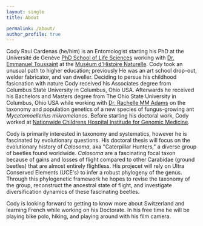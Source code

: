 ```yaml
---
layout: single
title: About

permalink: /about/
author_profile: true
---
```

Cody Raul Cardenas (he/him) is an Entomologist starting his PhD at the Université de Genève <a href="https://lifesciencesphd.unige.ch/">PhD School of Life Sciences</a> working with <a href="https://toussaintlab.com/">Dr. Emmanuel Toussaint</a> at the <a href="http://institutions.ville-geneve.ch/fr/mhn/">Muséum d'Histoire Naturelle</a>. Cody took an unusual path to higher education; previously He was an art school drop-out, welder fabricator, and van dweller. Deciding to persue his childhood fasicnation with nature Cody received his Associates degree from Columbus State University in Columbus, Ohio USA. Afterwards he received his Bachelors and Masters degree from The Ohio State University in Columbus, Ohio USA while working with <a href="https://megalomyrmex.osu.edu/">Dr. Rachelle MM Adams</a> on the taxonomy and population genetics of a new species of fungus-growing ant *Mycetomoellerius mikromelanos*. Before starting his doctoral work, Cody worked at <a href="https://www.nationwidechildrens.org/specialties/institute-for-genomic-medicine">Nationwide Childrens Hospital Institude for Genomic Medicine</a>.

Cody is primarily interested in taxonomy and systematics, however he is fascinated by evolutionary questions. His doctoral thesis will focus on the evolutionary history of *Calosoma*, aka "Caterpillar Hunters," a diverse group of beetles found worldwide. *Calosoma* are a fascinating focal taxon because of gains and losses of flight compared to other Carabidae (ground beetles) that are almost entirely flightless. His projecet will rely on Ultra Conserved Elements (UCE's) to infer a robust phylogeny of the genus. Through this phylogenetic framework he hopes to revise the taxonomy of the group, reconstruct the ancestral state of flight, and investigate diversification dynamics of these fascinating beetles.

Cody is looking forward to getting to know more about Switzerland and learning French while working on his Doctorate. In his free time he will be playing bike polo, hiking, and playing around with his film camera.

